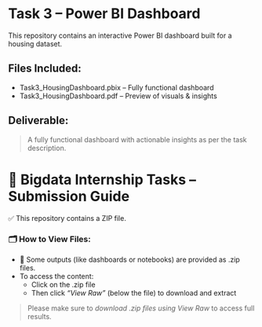 # Task 3 – Power BI Dashboard
This repository contains an interactive Power BI dashboard built for a housing dataset.

## Files Included:
- Task3_HousingDashboard.pbix – Fully functional dashboard
- Task3_HousingDashboard.pdf – Preview of visuals & insights

## Deliverable:
> A fully functional dashboard with actionable insights as per the task description.


# 📂 Bigdata Internship Tasks – Submission Guide

✅ This repository contains a ZIP file.

### 🗂 How to View Files:

- 📎 Some outputs (like dashboards or notebooks) are provided as .zip files.
- To access the content:
  - Click on the .zip file
  - Then click *“View Raw”* (below the file) to download and extract

> Please make sure to *download .zip files using View Raw* to access full results.
